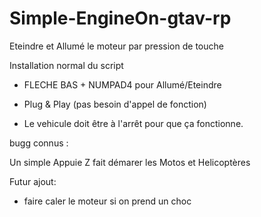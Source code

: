 # Simple-EngineOn-gtav-rp
Eteindre et Allumé le moteur par pression de touche

Installation normal du script 

 - FLECHE BAS + NUMPAD4 pour Allumé/Eteindre 

 - Plug & Play (pas besoin d'appel de fonction)
 
 - Le vehicule doit être à l'arrêt pour que ça fonctionne.

bugg connus : 

Un simple Appuie Z fait démarer les Motos et Helicoptères


Futur ajout:

- faire caler le moteur si on prend un choc
